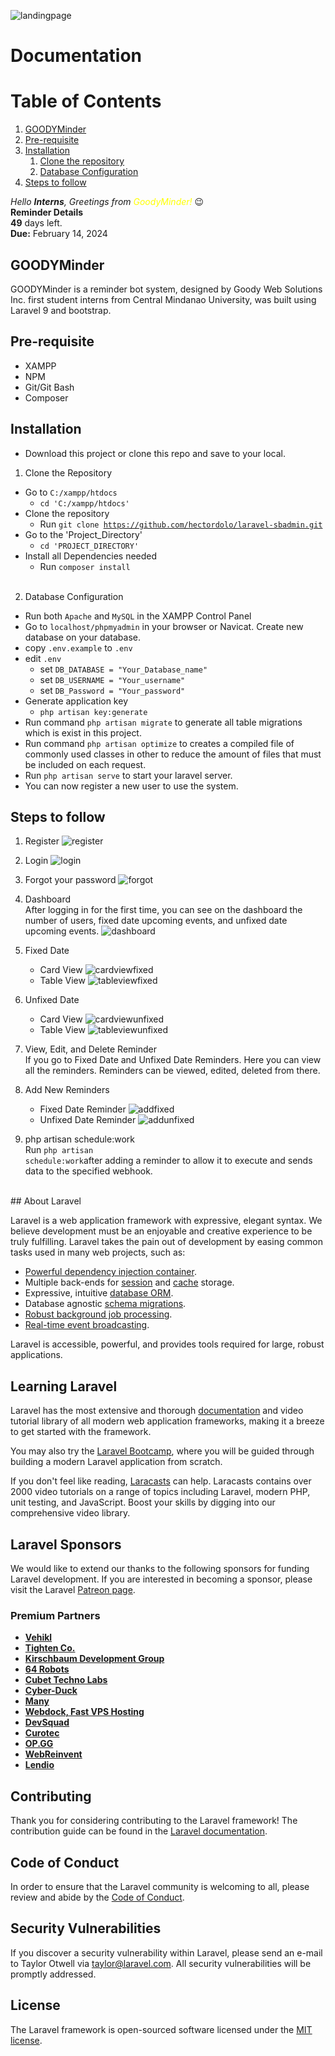 ![landingpage](https://user-images.githubusercontent.com/125423452/229718350-ff299536-31bf-494b-b63d-1a4b968c4499.png)

# Documentation

# Table of Contents
1. [GOODYMinder](#GOODYMinder)
2. [Pre-requisite](#pre-requisite)
3. [Installation](#Installation)
    1. [Clone the repository](#clone)
    2. [Database Configuration](#database-configuration)
4. [Steps to follow](#steps-to-follow)

*Hello **Interns**, Greetings from <span style="color:yellow">GoodyMinder!*</span> 😉 <br>
**Reminder Details** <br>
**49** days left. <br>
**Due:** February 14, 2024

## GOODYMinder<a name="GOODYMinder"></a>

GOODYMinder is a reminder bot system, designed by Goody Web Solutions Inc. first student interns from Central Mindanao University, was built using Laravel 9 and bootstrap.

## Pre-requisite<a name="pre-requisite"></a>
- XAMPP
- NPM
- Git/Git Bash
- Composer

## Installation<a name="Installation"></a>
- Download this project or clone this repo and save to your local.

1. Clone the Repository<a name="clone"></a>
- Go to <code>C:/xampp/htdocs</code>
    - <code>cd 'C:/xampp/htdocs'</code>
- Clone the repository
    - Run <code>git clone https://github.com/hectordolo/laravel-sbadmin.git</code>
- Go to the 'Project_Directory'
    - <code>cd 'PROJECT_DIRECTORY'</code>
- Install all Dependencies needed
    - Run <code>composer install</code> 
<br><br>
2. Database Configuration<a name="database-configuration"></a>
- Run both <code>Apache</code> and <code>MySQL</code> in the XAMPP Control Panel
- Go to <code>localhost/phpmyadmin</code> in your browser or Navicat. Create new database on your database.
- copy <code>.env.example</code> to <code>.env</code>
- edit <code>.env</code>
    - set <code>DB_DATABASE = "Your_Database_name"</code>
    - set <code>DB_USERNAME = "Your_username"</code>
    - set <code>DB_Password = "Your_password"</code>
- Generate application key
    - <code>php artisan key:generate</code>
- Run command <code>php artisan migrate</code> to generate all table migrations which is exist in this project.
- Run command <code>php artisan optimize</code> to creates a compiled file of commonly used classes in other to reduce the amount of files that must be included on each request.
- Run <code>php artisan serve</code> to start your laravel server.
- You can now register a new user to use the system.

## Steps to follow<a name="steps-to-follow"></a>
1. Register
![register](https://user-images.githubusercontent.com/125423452/229719673-3c21b712-b300-4854-ad19-d000c826c6fe.png)

2. Login
![login](https://user-images.githubusercontent.com/125423452/229720818-8458ec66-f94c-4fc9-8ebc-1b404a581ea1.png)

3. Forgot your password
![forgot](https://user-images.githubusercontent.com/125423452/229721182-1ede2aae-1962-416e-9ffc-3451c15ec6df.png)

4. Dashboard <br>
After logging in for the first time, you can see on the dashboard the number of users, fixed date upcoming events, and unfixed date upcoming events.
![dashboard](https://user-images.githubusercontent.com/125423452/229721723-0716ded5-ba0b-4e09-8b7e-52b56b286d4e.png)

5. Fixed Date <br>
    - Card View
    ![cardviewfixed](https://user-images.githubusercontent.com/125423452/229721977-3c3e121d-4369-470c-8c62-007b24d5e4ac.png) 
    - Table View
    ![tableviewfixed](https://user-images.githubusercontent.com/125423452/229722168-8c621f0e-cd21-41d2-a3db-893e65ff88ef.png)
6.  Unfixed Date <br>
    - Card View
    ![cardviewunfixed](https://user-images.githubusercontent.com/125423452/229722317-bd31b03a-0ee6-4f89-ae01-3f6c548d66a8.png)
    - Table View
    ![tableviewunfixed](https://user-images.githubusercontent.com/125423452/229722774-5b63a1e9-4c60-4c9d-a894-64f21b9f2a48.png)
7. View, Edit, and Delete Reminder <br>
If you go to Fixed Date and Unfixed Date Reminders. Here you can view all the reminders. Reminders can be viewed, edited, deleted from there. <br>
8. Add New Reminders
    - Fixed Date Reminder
    ![addfixed](https://user-images.githubusercontent.com/125423452/229723544-b41d912d-701f-4af1-aa3c-e7f29913157d.png)
    - Unfixed Date Reminder
    ![addunfixed](https://user-images.githubusercontent.com/125423452/229723699-924c0b15-a0e7-4db8-b730-099f83c0ec20.png)
9. php artisan schedule:work <br>
Run <code>php artisan schedule:work</code>after adding a reminder to allow it to execute and sends data to the specified webhook.
<br>
## About Laravel

Laravel is a web application framework with expressive, elegant syntax. We believe development must be an enjoyable and creative experience to be truly fulfilling. Laravel takes the pain out of development by easing common tasks used in many web projects, such as:


- [Powerful dependency injection container](https://laravel.com/docs/container).
- Multiple back-ends for [session](https://laravel.com/docs/session) and [cache](https://laravel.com/docs/cache) storage.
- Expressive, intuitive [database ORM](https://laravel.com/docs/eloquent).
- Database agnostic [schema migrations](https://laravel.com/docs/migrations).
- [Robust background job processing](https://laravel.com/docs/queues).
- [Real-time event broadcasting](https://laravel.com/docs/broadcasting).

Laravel is accessible, powerful, and provides tools required for large, robust applications.

## Learning Laravel

Laravel has the most extensive and thorough [documentation](https://laravel.com/docs) and video tutorial library of all modern web application frameworks, making it a breeze to get started with the framework.

You may also try the [Laravel Bootcamp](https://bootcamp.laravel.com), where you will be guided through building a modern Laravel application from scratch.

If you don't feel like reading, [Laracasts](https://laracasts.com) can help. Laracasts contains over 2000 video tutorials on a range of topics including Laravel, modern PHP, unit testing, and JavaScript. Boost your skills by digging into our comprehensive video library.

## Laravel Sponsors

We would like to extend our thanks to the following sponsors for funding Laravel development. If you are interested in becoming a sponsor, please visit the Laravel [Patreon page](https://patreon.com/taylorotwell).

### Premium Partners

- **[Vehikl](https://vehikl.com/)**
- **[Tighten Co.](https://tighten.co)**
- **[Kirschbaum Development Group](https://kirschbaumdevelopment.com)**
- **[64 Robots](https://64robots.com)**
- **[Cubet Techno Labs](https://cubettech.com)**
- **[Cyber-Duck](https://cyber-duck.co.uk)**
- **[Many](https://www.many.co.uk)**
- **[Webdock, Fast VPS Hosting](https://www.webdock.io/en)**
- **[DevSquad](https://devsquad.com)**
- **[Curotec](https://www.curotec.com/services/technologies/laravel/)**
- **[OP.GG](https://op.gg)**
- **[WebReinvent](https://webreinvent.com/?utm_source=laravel&utm_medium=github&utm_campaign=patreon-sponsors)**
- **[Lendio](https://lendio.com)**

## Contributing

Thank you for considering contributing to the Laravel framework! The contribution guide can be found in the [Laravel documentation](https://laravel.com/docs/contributions).

## Code of Conduct

In order to ensure that the Laravel community is welcoming to all, please review and abide by the [Code of Conduct](https://laravel.com/docs/contributions#code-of-conduct).

## Security Vulnerabilities

If you discover a security vulnerability within Laravel, please send an e-mail to Taylor Otwell via [taylor@laravel.com](mailto:taylor@laravel.com). All security vulnerabilities will be promptly addressed.

## License

The Laravel framework is open-sourced software licensed under the [MIT license](https://opensource.org/licenses/MIT).
